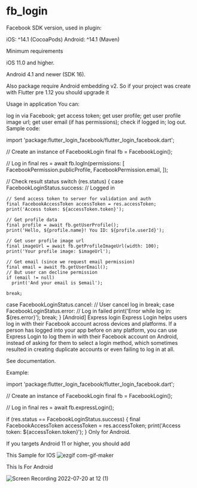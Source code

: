 # fb_login


Facebook SDK version, used in plugin:

iOS: ^14.1 (CocoaPods)
Android: ^14.1 (Maven)


Minimum requirements

iOS 11.0 and higher.

Android 4.1 and newer (SDK 16).

Also package require Android embedding v2. So if your project was create with Flutter pre 1.12 you should upgrade it

Usage in application
You can:

log in via Facebook;
get access token;
get user profile;
get user profile image url;
get user email (if has permissions);
check if logged in;
log out.
Sample code:

import 'package:flutter_login_facebook/flutter_login_facebook.dart';

// Create an instance of FacebookLogin
final fb = FacebookLogin();

// Log in
final res = await fb.logIn(permissions: [
  FacebookPermission.publicProfile,
  FacebookPermission.email,
]);

// Check result status
switch (res.status) {
  case FacebookLoginStatus.success:
    // Logged in
    
    // Send access token to server for validation and auth
    final FacebookAccessToken accessToken = res.accessToken;
    print('Access token: ${accessToken.token}');

    // Get profile data
    final profile = await fb.getUserProfile();
    print('Hello, ${profile.name}! You ID: ${profile.userId}');

    // Get user profile image url
    final imageUrl = await fb.getProfileImageUrl(width: 100);
    print('Your profile image: $imageUrl');

    // Get email (since we request email permission)
    final email = await fb.getUserEmail();
    // But user can decline permission
    if (email != null)
      print('And your email is $email');

    break;
  case FacebookLoginStatus.cancel:
    // User cancel log in
    break;
  case FacebookLoginStatus.error:
    // Log in failed
    print('Error while log in: ${res.error}');
    break;
}
[Android] Express login
Express Login helps users log in with their Facebook account across devices and platforms. If a person has logged into your app before on any platform, you can use Express Login to log them in with their Facebook account on Android, instead of asking for them to select a login method, which sometimes resulted in creating duplicate accounts or even failing to log in at all.

See documentation.

Example:

import 'package:flutter_login_facebook/flutter_login_facebook.dart';

// Create an instance of FacebookLogin
final fb = FacebookLogin();

// Log in
final res = await fb.expressLogin();

if (res.status == FacebookLoginStatus.success) {
  final FacebookAccessToken accessToken = res.accessToken;
  print('Access token: ${accessToken.token}');
}
Only for Android.

If you targets Android 11 or higher, you should add

<queries>
  <package android:name="com.facebook.katana" />
</queries>


This Sample for IOS
![ezgif com-gif-maker](https://user-images.githubusercontent.com/107614710/185034968-e536beec-de17-4f11-a6e2-47b819d7a3ad.gif)

This Is For Android

![Screen Recording 2022-07-20 at 12 (1)](https://user-images.githubusercontent.com/107614710/185035208-d1b01081-ce42-4a29-ab55-daf8e8bce1be.gif)


